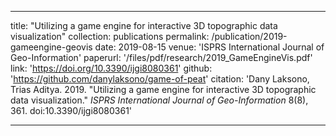 ---

title: "Utilizing a game engine for interactive 3D topographic data visualization"
collection: publications
permalink: /publication/2019-gameengine-geovis
date: 2019-08-15
venue: 'ISPRS International Journal of Geo-Information'
paperurl: '/files/pdf/research/2019_GameEngineVis.pdf'
link: 'https://doi.org/10.3390/ijgi8080361'
github: 'https://github.com/danylaksono/game-of-peat'
citation: 'Dany Laksono, Trias Aditya. 2019. &quot;Utilizing a game engine for interactive 3D topographic data visualization.&quot; <i>ISPRS International Journal of Geo-Information</i> 8(8), 361. doi:10.3390/ijgi8080361'

---